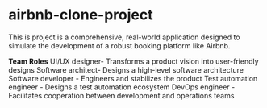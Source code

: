 # airbnb-clone-project
This is project is a comprehensive, real-world application designed to simulate the development of a robust booking platform like Airbnb.


**Team Roles** 
UI/UX designer- Transforms a product vision into user-friendly designs 
Software architect- Designs a high-level software architecture 
Software developer - Engineers and stabilizes the product
Test automation engineer - Designs a test automation ecosystem
DevOps engineer - Facilitates cooperation between development and operations teams






